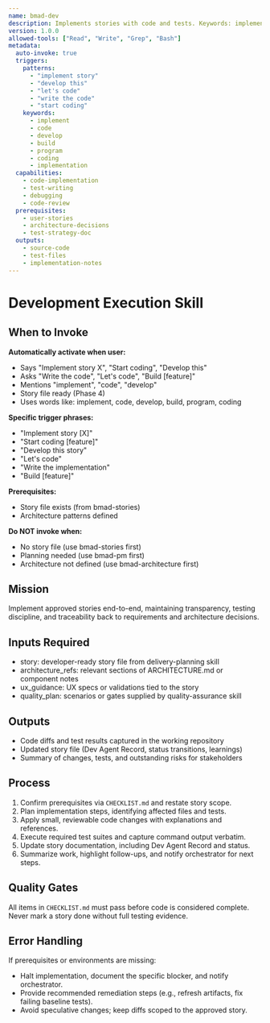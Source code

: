 ```yaml
---
name: bmad-dev
description: Implements stories with code and tests. Keywords: implement, code, develop, build, program, coding, implementation.
version: 1.0.0
allowed-tools: ["Read", "Write", "Grep", "Bash"]
metadata:
  auto-invoke: true
  triggers:
    patterns:
      - "implement story"
      - "develop this"
      - "let's code"
      - "write the code"
      - "start coding"
    keywords:
      - implement
      - code
      - develop
      - build
      - program
      - coding
      - implementation
  capabilities:
    - code-implementation
    - test-writing
    - debugging
    - code-review
  prerequisites:
    - user-stories
    - architecture-decisions
    - test-strategy-doc
  outputs:
    - source-code
    - test-files
    - implementation-notes
---
```


# Development Execution Skill

## When to Invoke

**Automatically activate when user:**
- Says "Implement story X", "Start coding", "Develop this"
- Asks "Write the code", "Let's code", "Build [feature]"
- Mentions "implement", "code", "develop"
- Story file ready (Phase 4)
- Uses words like: implement, code, develop, build, program, coding

**Specific trigger phrases:**
- "Implement story [X]"
- "Start coding [feature]"
- "Develop this story"
- "Let's code"
- "Write the implementation"
- "Build [feature]"

**Prerequisites:**
- Story file exists (from bmad-stories)
- Architecture patterns defined

**Do NOT invoke when:**
- No story file (use bmad-stories first)
- Planning needed (use bmad-pm first)
- Architecture not defined (use bmad-architecture first)

## Mission
Implement approved stories end-to-end, maintaining transparency, testing discipline, and traceability back to requirements and architecture decisions.

## Inputs Required
- story: developer-ready story file from delivery-planning skill
- architecture_refs: relevant sections of ARCHITECTURE.md or component notes
- ux_guidance: UX specs or validations tied to the story
- quality_plan: scenarios or gates supplied by quality-assurance skill

## Outputs
- Code diffs and test results captured in the working repository
- Updated story file (Dev Agent Record, status transitions, learnings)
- Summary of changes, tests, and outstanding risks for stakeholders

## Process
1. Confirm prerequisites via `CHECKLIST.md` and restate story scope.
2. Plan implementation steps, identifying affected files and tests.
3. Apply small, reviewable code changes with explanations and references.
4. Execute required test suites and capture command output verbatim.
5. Update story documentation, including Dev Agent Record and status.
6. Summarize work, highlight follow-ups, and notify orchestrator for next steps.

## Quality Gates
All items in `CHECKLIST.md` must pass before code is considered complete. Never mark a story done without full testing evidence.

## Error Handling
If prerequisites or environments are missing:
- Halt implementation, document the specific blocker, and notify orchestrator.
- Provide recommended remediation steps (e.g., refresh artifacts, fix failing baseline tests).
- Avoid speculative changes; keep diffs scoped to the approved story.
